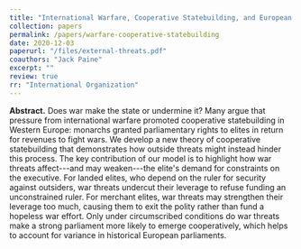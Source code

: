 ```yaml
---
title: "International Warfare, Cooperative Statebuilding, and European Parliaments"
collection: papers
permalink: /papers/warfare-cooperative-statebuilding
date: 2020-12-03
paperurl: "/files/external-threats.pdf"
coauthors: "Jack Paine"
excerpt: ""
review: true
rr: "International Organization"
---
```


**Abstract.**
Does war make the state or undermine it?  Many argue that pressure from international warfare promoted cooperative statebuilding in Western Europe: monarchs granted parliamentary rights to elites in return for revenues to fight wars.  We develop a new theory of cooperative statebuilding that demonstrates how outside threats might instead hinder this process.  The key contribution of our model is to highlight how war threats affect---and may weaken---the elite's demand for constraints on the executive.  For landed elites, who depend on the ruler for security against outsiders, war threats undercut their leverage to refuse funding an unconstrained ruler.  For merchant elites, war threats may strengthen their leverage too much, causing them to exit the polity rather than fund a hopeless war effort.  Only under circumscribed conditions do war threats make a strong parliament more likely to emerge cooperatively, which helps to account for variance in historical European parliaments.

